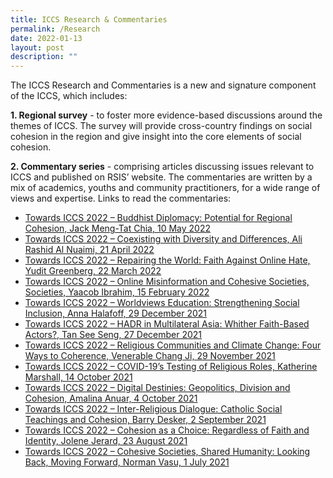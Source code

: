 ```yaml
---
title: ICCS Research & Commentaries
permalink: /Research
date: 2022-01-13
layout: post
description: ""
---
```



The ICCS Research and Commentaries is a new and signature component of the ICCS, which includes:

**1. Regional survey** - to foster more evidence-based discussions around the themes of ICCS. The survey will provide cross-country findings on social cohesion in the region and give insight into the core elements of social cohesion.

**2. Commentary series** - comprising articles discussing issues relevant to ICCS and published on RSIS’ website. The commentaries are written by a mix of academics, youths and community practitioners, for a wide range of views and expertise. Links to read the commentaries:
* [Towards ICCS 2022 – Buddhist Diplomacy: Potential for Regional Cohesion, Jack Meng-Tat Chia, 10 May 2022](https://www.rsis.edu.sg/rsis-publication/rsis/towards-iccs-2022-buddhist-diplomacy-potential-for-regional-cohesion/)
* [Towards ICCS 2022 – Coexisting with Diversity and Differences, Ali Rashid Al Nuaimi, 21 April 2022](https://www.rsis.edu.sg/rsis-publication/rsis/towards-iccs-2022-coexisting-with-diversity-and-differences/)
* [Towards ICCS 2022 – Repairing the World: Faith Against Online Hate, Yudit Greenberg, 22 March 2022](https://www.rsis.edu.sg/rsis-publication/rsis/towards-iccs-2022-repairing-the-world-faith-against-online-hate/)
* [Towards ICCS 2022 – Online Misinformation and Cohesive Societies, Societies, Yaacob Ibrahim, 15 February 2022](https://www.rsis.edu.sg/rsis-publication/rsis/towards-iccs-2022-online-misinformation-and-cohesive-societies/)
* [Towards ICCS 2022 – Worldviews Education: Strengthening Social Inclusion, Anna Halafoff, 29 December 2021](https://www.rsis.edu.sg/rsis-publication/rsis/towards-iccs-2022-worldviews-education-strengthening-social-inclusion/)
* [Towards ICCS 2022 – HADR in Multilateral Asia: Whither Faith-Based Actors?, Tan See Seng, 27 December 2021](https://www.rsis.edu.sg/rsis-publication/rsis/towards-iccs-2022-hadr-in-multilateral-asia-whither-faith-based-actors/)
* [Towards ICCS 2022 – Religious Communities and Climate Change: Four Ways to Coherence, Venerable Chang Ji, 29 November 2021](https://www.rsis.edu.sg/rsis-publication/rsis/towards-iccs-2022-religious-communities-and-climate-change-four-ways-to-coherence/)
* [Towards ICCS 2022 – COVID-19’s Testing of Religious Roles, Katherine Marshall, 14 October 2021](https://www.rsis.edu.sg/rsis-publication/rsis/towards-iccs-2022-covid-19s-testing-of-religious-roles/)
* [Towards ICCS 2022 – Digital Destinies: Geopolitics, Division and Cohesion, Amalina Anuar, 4 October 2021](https://www.rsis.edu.sg/rsis-publication/cms/towards-iccs-2022-digital-destinies-geopolitics-division-and-cohesion/)
* [Towards ICCS 2022 – Inter-Religious Dialogue: Catholic Social Teachings and Cohesion, Barry Desker, 2 September 2021](https://www.rsis.edu.sg/rsis-publication/rsis/towards-iccs-2022-inter-religious-dialogue-catholic-social-teachings-and-cohesion/)
* [Towards ICCS 2022 – Cohesion as a Choice: Regardless of Faith and Identity, Jolene Jerard, 23 August 2021](https://www.rsis.edu.sg/rsis-publication/rsis/towards-iccs-2022-cohesion-as-a-choice-regardless-of-faith-and-identity/)
* [Towards ICCS 2022 – Cohesive Societies, Shared Humanity: Looking Back, Moving Forward, Norman Vasu, 1 July 2021](https://www.rsis.edu.sg/rsis-publication/cens/towards-iccs-2022-cohesive-societies-shared-humanity-looking-back-moving-forward/)